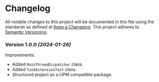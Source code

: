 # Changelog
All notable changes to this project will be documented in this file using the standards as defined at [Keep a Changelog](https://keepachangelog.com/en/1.0.0/). This project adheres to [Semantic Versioning](https://semver.org/spec/v2.0.0).

### Version 1.0.0 *(2024-01-26)*
Improvements:
- Added `MainThreadDispatcher` class.
- Added `TaskExtensionTest` class.
- Structured project as a UPM compatible package.
